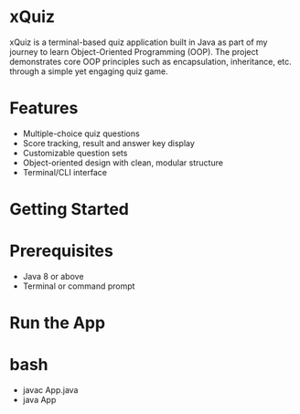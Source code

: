 # xQuiz

xQuiz is a terminal-based quiz application built in Java as part of my journey to learn Object-Oriented Programming (OOP). The project demonstrates core OOP principles such as encapsulation, inheritance, etc. through a simple yet engaging quiz game.

# Features

- Multiple-choice quiz questions
- Score tracking, result and answer key display
- Customizable question sets
- Object-oriented design with clean, modular structure
- Terminal/CLI interface

# Getting Started

# Prerequisites

- Java 8 or above
- Terminal or command prompt

# Run the App

# bash
- javac App.java
- java App
